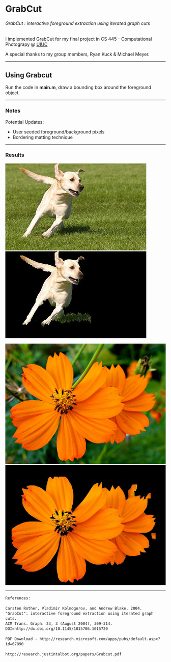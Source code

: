# GrabCut
###### GrabCut : interactive foreground extraction using iterated graph cuts

I implemented GrabCut for my final project in CS 445 - Computational Photograpy @ [UIUC]

A special thanks to my group members, Ryan Kuck & Michael Meyer. 

---

## Using Grabcut

Run the code in **main.m**, draw a bounding box around the foreground object.

---
### Notes
Potential Updates:
* User seeded foreground/background pixels
* Bordering matting technique 

---
### Results

![alt text](https://github.com/nadr0/GrabCut/blob/master/test_dog.jpg "Logo Title Text 1")
![alt text](https://github.com/nadr0/GrabCut/blob/master/final_result_dog.jpg "Logo Title Text 1")


![alt text](https://github.com/nadr0/GrabCut/blob/master/flower.jpg "Logo Title Text 1")
![alt text](https://github.com/nadr0/GrabCut/blob/master/final_flower.jpg "Logo Title Text 1")

---
```
References:

Carsten Rother, Vladimir Kolmogorov, and Andrew Blake. 2004.
"GrabCut": interactive foreground extraction using iterated graph cuts. 
ACM Trans. Graph. 23, 3 (August 2004), 309-314. DOI=http://dx.doi.org/10.1145/1015706.1015720

PDF Download - http://research.microsoft.com/apps/pubs/default.aspx?id=67890

http://research.justintalbot.org/papers/Grabcut.pdf

```

[UIUC]: https://courses.engr.illinois.edu/cs445/fa2015/
